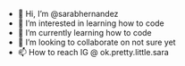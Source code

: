 - 👋 Hi, I’m @sarabhernandez
- 👀 I’m interested in learning how to code
- 🌱 I’m currently learning how to code
- 💞️ I’m looking to collaborate on not sure yet
- 📫 How to reach IG @ ok.pretty.little.sara

<!---
sarabhernandez/sarabhernandez is a ✨ special ✨ repository because its `README.md` (this file) appears on your GitHub profile.
You can click the Preview link to take a look at your changes.
--->
